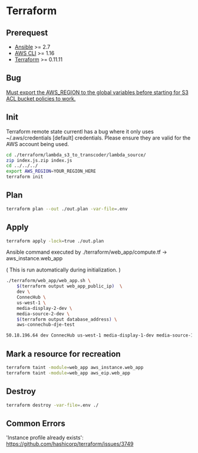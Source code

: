 # Terraform

## Prerequest
- [Ansible](https://www.ansible.com/) >= 2.7
- [AWS CLI](https://aws.amazon.com/cli/) >= 1.16
- [Terraform](./terraform/install.sh) >= 0.11.11

## Bug

[Must export the AWS_REGION to the global variables before starting for S3 ACL bucket policies to work.](https://github.com/terraform-providers/terraform-provider-aws/issues/8560)

## Init

Terraform remote state currentl has a bug where it only uses ~/.aws/credentials \[default\] credentials. Please ensure they are valid for the AWS account being used.

```bash
cd ./terraform/lambda_s3_to_transcoder/lambda_source/
zip index.js.zip index.js
cd ../../../
export AWS_REGION=YOUR_REGION_HERE
terraform init
```

## Plan

```bash
terraform plan --out ./out.plan -var-file=.env
```

## Apply

```bash
terraform apply -lock=true ./out.plan
```

Ansible command executed by ./terraform/web_app/compute.tf -> aws_instance.web_app

( This is run automatically during initialization. )

```bash
./terraform/web_app/web_app.sh \
    $(terraform output web_app_public_ip)  \
    dev \
    ConnecHub \
    us-west-1 \
    media-display-2-dev \
    media-source-2-dev \
    $(terraform output database_address) \
    aws-connechub-dje-test

50.18.196.64 dev ConnecHub us-west-1 media-display-1-dev media-source-1-dev connechub-dev.co5vbbdxh3ig.us-west-1.rds.amazonaws.com aws-connechub-dje-test

```

## Mark a resource for recreation

```bash
terraform taint -module=web_app aws_instance.web_app
terraform taint -module=web_app aws_eip.web_app
```

## Destroy
```bash
terraform destroy -var-file=.env ./
```

## Common Errors

'Instance profile already exists': https://github.com/hashicorp/terraform/issues/3749
